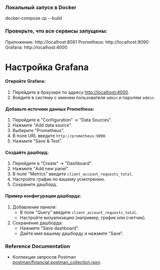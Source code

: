 ### Локальный запуск в Docker
docker-compose up --build

### Проверьте, что все сервисы запущены:

Приложение: http://localhost:8061
Prometheus: http://localhost:9090
Grafana: http://localhost:4000

# Настройка Grafana

#### Откройте Grafana:

1. Перейдите в браузере по адресу [http://localhost:4000](http://localhost:4000).
2. Войдите в систему с именем пользователя `admin` и паролем `admin`.

#### Добавьте источник данных Prometheus:

1. Перейдите в "Configuration" -> "Data Sources".
2. Нажмите "Add data source".
3. Выберите "Prometheus".
4. В поле URL введите `http://prometheus:9090`.
5. Нажмите "Save & Test".

#### Создайте дашборд:

1. Перейдите в "Create" -> "Dashboard".
2. Нажмите "Add new panel".
3. В поле "Metrics" введите `client_account_requests_total`.
4. Настройте график по вашему усмотрению.
5. Сохраните дашборд.

#### Пример конфигурации дашборда:

1. Добавление панели:
    - В поле "Query" введите `client_account_requests_total`.
    - Настройте визуализацию (например, график или счетчик).
2. Сохранение дашборда:
    - Нажмите "Save dashboard".
    - Дайте имя вашему дашборду и нажмите "Save".

### Reference Documentation

- Коллекция запросов Postman [postman/financial.postman_collection.json](postman/financial.postman_collection.json).